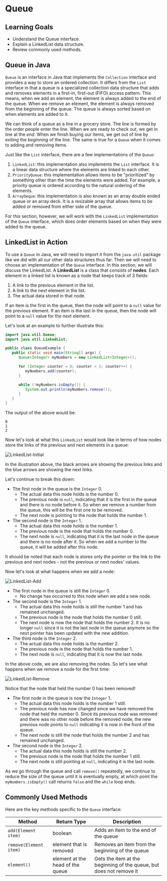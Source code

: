 # Queue

## Learning Goals

- Understand the Queue interface.
- Explain a LinkedList data structure.
- Review commonly used methods.

## Queue in Java

`Queue` is an interface in Java that implements the `Collection` interface and
provides a way to store an ordered collection. It differs from the `List`
interface in that a queue is a specialized collection data structure that adds
and removes elements in a first-in, first-out (FIFO) access pattern. This means,
when we add an element, the element is always added to the end of the queue.
When we remove an element, the element is always removed from the beginning of
the queue. The queue is always sorted based on when elements are added to it.

We can think of a queue as a line in a grocery store. The line is formed by the
order people enter the line. When we are ready to check out, we get in line at
the _end_. When we finish buying our items, we get out of line by exiting the
_beginning_ of the line. The same is true for a `Queue` when it comes to
adding and removing items.

Just like the `List` interface, there are a few implementations of the `Queue`:

1. `LinkedList`: this implementation also implements the `List` interface. It
   is a linear data structure where the elements are linked to each other.
2. `PriorityQueue`: this implementation allows items to be "prioritized" by
   something other than the time the elements were added. For example, a
   priority queue is ordered according to the natural ordering of the elements.
3. `ArrayDeque`: this implementation is also known as an array double ended
   queue or an array deck. It is a resizable array that allows items to be added
   or removed from either side of the queue.

For this section, however, we will work with the `LinkedList` implementation of
the `Queue` interface, which does order elements based on when they were added
to the queue.

## LinkedList in Action

To use a `Queue` in Java, we will need to import it from the `java.util` package
like we did with all our other data structures thus far. Then we will need to
choose an implementation of the `Queue` interface. In this section, we will
discuss the LinkedList. A **LinkedList** is a class that consists of
**nodes**. Each element in a linked list is known as a node that keeps track of
3 fields:

1. A link to the previous element in the list.
2. A link to the next element in the list.
3. The actual data stored in that node.

If an item is the first in the queue, then the node will point to a `null` value
for the previous element. If an item is the last in the queue, then the node
will point to a `null` value for the next element.

Let's look at an example to further illustrate this:

```java
import java.util.Queue;
import java.util.LinkedList;

public class QueueExample {
   public static void main(String[] args) {
      Queue<Integer> myNumbers = new LinkedList<Integer>();

      for (Integer counter = 0; counter < 3; counter++) {
         myNumbers.add(counter);
      }

      while (!myNumbers.isEmpty()) {
         System.out.println(myNumbers.remove());
      }
   }
}
```

The output of the above would be:

```plaintext
0
1
2
```

Now let's look at what this `LinkedList` would look like in terms of how nodes
store the links of the previous and next elements in a queue:

![LinkedList-Initial](https://curriculum-content.s3.amazonaws.com/java-mod-2/queue/LinkedList-Add.png)

In the illustration above, the black arrows are showing the previous links and
the blue arrows are showing the next links.

Let's continue to break this down:

- The first node in the queue is the `Integer` 0.
  - The actual data this node holds is the number 0.
  - The previous node is `null`, indicating that it is the first in the queue
    and there is no node before it. So when we remove a number from the queue,
    this will be the first one to be removed.
  - The next node is pointing to the node that holds the number 1.
- The second node is the `Integer` 1.
  - The actual data this node holds is the number 1.
  - The previous node is the node that holds the number 0.
  - The next node is `null`, indicating that it is the last node in the queue
    and there is no node after it. So when we add a number to the queue, it
    will be added after this node.

It should be noted that each node is stores only the pointer or the link to the
previous and next nodes - not the previous or next nodes' values.

Now let's look at what happens when we add a node:

![LinkedList-Add](https://curriculum-content.s3.amazonaws.com/java-mod-2/queue/LinkedList-Full.png)

- The first node in the queue is still the `Integer` 0.
  - No change has occurred to this node when we add a new node.
- The second node is the `Integer` 1.
  - The actual data this node holds is still the number 1 and has remained
      unchanged.
  - The previous node is the node that holds the number 0 still.
  - The next node is now the node that holds the number 2. It is no longer
      `null` since it is not the last node in the queue anymore so the next
      pointer has been updated with the new addition.
- The third node is the `Integer` 2.
  - The actual data this node holds is the number 2.
  - The previous node is the node that holds the number 1.
  - The next node is `null`, indicating that it is now the last node.

In the above code, we are also removing the nodes. So let's see what happens
when we remove a node for the first time:

![LinkedList-Remove](https://curriculum-content.s3.amazonaws.com/java-mod-2/queue/LinkedList-Remove.png)

Notice that the node that held the number 0 has been removed!

- The first node in the queue is now the `Integer` 1.
  - The actual data this node holds is the number 1 still.
  - The previous node has now changed since we have removed the node that held
      the number 0. Since its previous node was removed and there was no other
      node before the removed node, the new previous node points to `null`
      indicating it is now in the front of the queue.
  - The next node is still the node that holds the number 2 and has remained
      unchanged.
- The second node is the `Integer` 2.
  - The actual data this node holds is still the number 2.
  - The previous node is the node that holds the number 1 still.
  - The next node is still pointing at `null`, indicating it is the last node.

As we go through the queue and call `remove()` repeatedly, we continue to reduce
the size of the queue until it is eventually empty, at which point the
`myNumbers.isEmpty()` call returns `false` and the `while` loop ends.

## Commonly Used Methods

Here are the key methods specific to the `Queue` interface:

| Method                 | Return Type                      | Description                                                         |
|------------------------|----------------------------------|---------------------------------------------------------------------|
| `add(Element item)`    | boolean                          | Adds an item to the end of the queue                                |
| `remove(Element item)` | element that is removed          | Removes an item from the beginning of the queue                     |
| `element()`            | element at the head of the queue | Gets the item at the beginning of the queue, but does not remove it |
